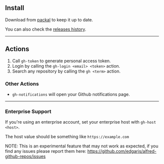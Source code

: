 ## Install

Download from [packal](http://www.packal.org/workflow/github-repos-0) to keep it up to date.

You can also check the [releases history](https://github.com/edgarjs/alfred-github-repos/releases).

---

## Actions

1. Call `gh-token` to generate personal access token.
2. Login by calling the `gh-login <email> <token>` action.
3. Search any repository by calling the `gh <term>` action.

### Other Actions

* `gh-notifications` will open your Github notifications page.

---

### Enterprise Support

If you're using an enterprise account, set your enterprise host with `gh-host <host>`.

The host value should be something like `https://example.com`

NOTE: This is an experimental feature that may not work as expected, if you find any issues please report them here: https://github.com/edgarjs/alfred-github-repos/issues
